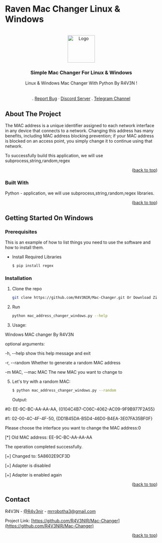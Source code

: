 # Raven Mac Changer Linux & Windows

<!-- Improved compatibility of back to top link: See: https://github.com/othneildrew/Best-README-Template/pull/73 -->
<a name="readme-top"></a>
<!--
*** Thanks for checking out the Best-README-Template. If you have a suggestion
*** that would make this better, please fork the repo and create a pull request
*** or simply open an issue with the tag "enhancement".
*** Don't forget to give the project a star!
*** Thanks again! Now go create something AMAZING! :D
-->



<!-- PROJECT SHIELDS -->
<!--
*** I'm using markdown "reference style" links for readability.
*** Reference links are enclosed in brackets [ ] instead of parentheses ( ).
*** See the bottom of this document for the declaration of the reference variables
*** for contributors-url, forks-url, etc. This is an optional, concise syntax you may use.
*** https://www.markdownguide.org/basic-syntax/#reference-style-links
-->



<!-- PROJECT LOGO -->
<br />
<div align="center">
  <a href="https://github.com/othneildrew/Best-README-Template">
    <img src="https://s8.uupload.ir/files/logo_o143.png" alt="Logo" width="90" height="90">
  </a>

  <h3 align="center">Simple Mac Changer For Linux & Windows</h3>

  <p align="center">
    Linux & Windows Mac Changer With Python By R4V3N ! 
    <br />
    <br />
    <br />
    .
    <a href="mrrobotha3@gmail.com">Report Bug</a>
    ·
    <a href="https://discord.gg/cyRpq28N">Discord Server</a>
    .
    <a href="https://t.me/itsravenir">Telegram Channel</a>
  </p>
</div>

<!-- ABOUT THE PROJECT -->
## About The Project

The MAC address is a unique identifier assigned to each network interface in any device that connects to a network. Changing this address has many benefits, including MAC address blocking prevention; if your MAC address is blocked on an access point, you simply change it to continue using that network.

To successfully build this application, we will use subprocess,string,random,regex
<p align="right">(<a href="#readme-top">back to top</a>)</p>



### Built With

Python - application, we will use subprocess,string,random,regex libraries.

<p align="right">(<a href="#readme-top">back to top</a>)</p>



<!-- GETTING STARTED -->
## Getting Started On Windows

### Prerequisites

This is an example of how to list things you need to use the software and how to install them.
* Install Required Libraries
  ```sh
  $ pip install regex 
  ```

### Installation

1. Clone the repo
   ```sh
   git clone https://github.com/R4V3NIR/Mac-Changer.git Or Download Zip File For Windows!
   ```
2. Run 
   ```sh
   python mac_address_changer_windows.py --help
   ```
3. Usage:

Windows MAC changer By R4V3N

optional arguments:

  -h, --help         show this help message and exit
  
  -r, --random       Whether to generate a random MAC address
  
  -m MAC, --mac MAC  The new MAC you want to change to
  
5. Let's try with a random MAC:
   ```sh
   $ python mac_address_changer_windows.py --random
   ```
   Output:
   
#0: EE-9C-BC-AA-AA-AA, {0104C4B7-C06C-4062-AC09-9F9B977F2A55}

#1: 02-00-4C-4F-4F-50, {DD1B45DA-B5D4-46D0-B4EA-3E07FA35BF0F}

Please choose the interface you want to change the MAC address:0

[*] Old MAC address: EE-9C-BC-AA-AA-AA

The operation completed successfully.

[+] Changed to: 5A8602E9CF3D

[+] Adapter is disabled

[+] Adapter is enabled again

<p align="right">(<a href="#readme-top">back to top</a>)</p>

<!-- CONTACT -->
## Contact

R4V3N - [@R4v3nir](https://t.me/R4v3nir) - mrrobotha3@gmail.com

Project Link: [https://github.com/R4V3NIR/Mac-Changer](https://github.com/R4V3NIR/Mac-Changer)

<p align="right">(<a href="#readme-top">back to top</a>)</p>


<!-- MARKDOWN LINKS & IMAGES -->
<!-- https://www.markdownguide.org/basic-syntax/#reference-style-links -->
[contributors-shield]: https://img.shields.io/github/contributors/othneildrew/Best-README-Template.svg?style=for-the-badge
[contributors-url]: https://github.com/othneildrew/Best-README-Template/graphs/contributors
[forks-shield]: https://img.shields.io/github/forks/othneildrew/Best-README-Template.svg?style=for-the-badge
[forks-url]: https://github.com/othneildrew/Best-README-Template/network/members
[stars-shield]: https://img.shields.io/github/stars/othneildrew/Best-README-Template.svg?style=for-the-badge
[stars-url]: https://github.com/othneildrew/Best-README-Template/stargazers
[issues-shield]: https://img.shields.io/github/issues/othneildrew/Best-README-Template.svg?style=for-the-badge
[issues-url]: https://github.com/othneildrew/Best-README-Template/issues
[license-shield]: https://img.shields.io/github/license/othneildrew/Best-README-Template.svg?style=for-the-badge
[license-url]: https://github.com/othneildrew/Best-README-Template/blob/master/LICENSE.txt
[linkedin-shield]: https://img.shields.io/badge/-LinkedIn-black.svg?style=for-the-badge&logo=linkedin&colorB=555
[linkedin-url]: https://linkedin.com/in/othneildrew
[product-screenshot]: images/screenshot.png
[Next.js]: https://img.shields.io/badge/next.js-000000?style=for-the-badge&logo=nextdotjs&logoColor=white
[Next-url]: https://nextjs.org/
[React.js]: https://img.shields.io/badge/React-20232A?style=for-the-badge&logo=react&logoColor=61DAFB
[React-url]: https://reactjs.org/
[Vue.js]: https://img.shields.io/badge/Vue.js-35495E?style=for-the-badge&logo=vuedotjs&logoColor=4FC08D
[Vue-url]: https://vuejs.org/
[Angular.io]: https://img.shields.io/badge/Angular-DD0031?style=for-the-badge&logo=angular&logoColor=white
[Angular-url]: https://angular.io/
[Svelte.dev]: https://img.shields.io/badge/Svelte-4A4A55?style=for-the-badge&logo=svelte&logoColor=FF3E00
[Svelte-url]: https://svelte.dev/
[Laravel.com]: https://img.shields.io/badge/Laravel-FF2D20?style=for-the-badge&logo=laravel&logoColor=white
[Laravel-url]: https://laravel.com
[Bootstrap.com]: https://img.shields.io/badge/Bootstrap-563D7C?style=for-the-badge&logo=bootstrap&logoColor=white
[Bootstrap-url]: https://getbootstrap.com
[JQuery.com]: https://img.shields.io/badge/jQuery-0769AD?style=for-the-badge&logo=jquery&logoColor=white
[JQuery-url]: https://jquery.com 
